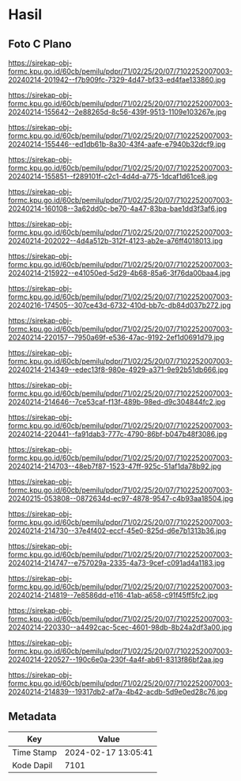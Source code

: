 # Hasil

## Foto C Plano

https://sirekap-obj-formc.kpu.go.id/60cb/pemilu/pdpr/71/02/25/20/07/7102252007003-20240214-201942--f7b909fc-7329-4d47-bf33-ed4fae133860.jpg

https://sirekap-obj-formc.kpu.go.id/60cb/pemilu/pdpr/71/02/25/20/07/7102252007003-20240214-155642--2e88265d-8c56-439f-9513-1109e103267e.jpg

https://sirekap-obj-formc.kpu.go.id/60cb/pemilu/pdpr/71/02/25/20/07/7102252007003-20240214-155446--ed1db61b-8a30-43f4-aafe-e7940b32dcf9.jpg

https://sirekap-obj-formc.kpu.go.id/60cb/pemilu/pdpr/71/02/25/20/07/7102252007003-20240214-155851--f289101f-c2c1-4d4d-a775-1dcaf1d61ce8.jpg

https://sirekap-obj-formc.kpu.go.id/60cb/pemilu/pdpr/71/02/25/20/07/7102252007003-20240214-160108--3a62dd0c-be70-4a47-83ba-bae1dd3f3af6.jpg

https://sirekap-obj-formc.kpu.go.id/60cb/pemilu/pdpr/71/02/25/20/07/7102252007003-20240214-202022--4d4a512b-312f-4123-ab2e-a76ff4018013.jpg

https://sirekap-obj-formc.kpu.go.id/60cb/pemilu/pdpr/71/02/25/20/07/7102252007003-20240214-215922--e41050ed-5d29-4b68-85a6-3f76da00baa4.jpg

https://sirekap-obj-formc.kpu.go.id/60cb/pemilu/pdpr/71/02/25/20/07/7102252007003-20240216-174505--307ce43d-6732-410d-bb7c-db84d037b272.jpg

https://sirekap-obj-formc.kpu.go.id/60cb/pemilu/pdpr/71/02/25/20/07/7102252007003-20240214-220157--7950a69f-e536-47ac-9192-2ef1d0691d79.jpg

https://sirekap-obj-formc.kpu.go.id/60cb/pemilu/pdpr/71/02/25/20/07/7102252007003-20240214-214349--edec13f8-980e-4929-a371-9e92b51db666.jpg

https://sirekap-obj-formc.kpu.go.id/60cb/pemilu/pdpr/71/02/25/20/07/7102252007003-20240214-214646--7ce53caf-f13f-489b-98ed-d9c304844fc2.jpg

https://sirekap-obj-formc.kpu.go.id/60cb/pemilu/pdpr/71/02/25/20/07/7102252007003-20240214-220441--fa91dab3-777c-4790-86bf-b047b48f3086.jpg

https://sirekap-obj-formc.kpu.go.id/60cb/pemilu/pdpr/71/02/25/20/07/7102252007003-20240214-214703--48eb7f87-1523-47ff-925c-51af1da78b92.jpg

https://sirekap-obj-formc.kpu.go.id/60cb/pemilu/pdpr/71/02/25/20/07/7102252007003-20240215-053808--0872634d-ec97-4878-9547-c4b93aa18504.jpg

https://sirekap-obj-formc.kpu.go.id/60cb/pemilu/pdpr/71/02/25/20/07/7102252007003-20240214-214730--37e4f402-eccf-45e0-825d-d6e7b1313b36.jpg

https://sirekap-obj-formc.kpu.go.id/60cb/pemilu/pdpr/71/02/25/20/07/7102252007003-20240214-214747--e757029a-2335-4a73-9cef-c091ad4a1183.jpg

https://sirekap-obj-formc.kpu.go.id/60cb/pemilu/pdpr/71/02/25/20/07/7102252007003-20240214-214819--7e8586dd-e116-41ab-a658-c91f45ff5fc2.jpg

https://sirekap-obj-formc.kpu.go.id/60cb/pemilu/pdpr/71/02/25/20/07/7102252007003-20240214-220330--a4492cac-5cec-4601-98db-8b24a2df3a00.jpg

https://sirekap-obj-formc.kpu.go.id/60cb/pemilu/pdpr/71/02/25/20/07/7102252007003-20240214-220527--190c6e0a-230f-4a4f-ab61-8313f86bf2aa.jpg

https://sirekap-obj-formc.kpu.go.id/60cb/pemilu/pdpr/71/02/25/20/07/7102252007003-20240214-214839--19317db2-af7a-4b42-acdb-5d9e0ed28c76.jpg


## Metadata

| Key        | Value               |
| ---------- | ------------------- |
| Time Stamp | 2024-02-17 13:05:41 |
| Kode Dapil | 7101                |



